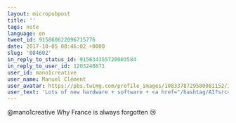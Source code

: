 ```yaml
---
layout: micropubpost
title: ''
tags: note
language: en
tweet_id: 915860622096715776
date: 2017-10-05 08:46:02 +0000
slug: '084602'
in_reply_to_status_id: 915634355720003584
in_reply_to_user_id: 1203240871
user_id: mano1creative
user_name: Manuel Clément
user_avatar: https://pbs.twimg.com/profile_images/1083378729580081152/I0DrVTpu.jpg
user_text: 'Lots of new hardware + software + <a href="/hashtag/AI?src=hash" data-query-source="hashtag_click" class="twitter-hashtag pretty-link js-nav" dir="ltr"><s>#</s><b>AI</b></a> from <a href="/hashtag/Google?src=hash" data-query-source="hashtag_click" class="twitter-hashtag pretty-link js-nav" dir="ltr"><s>#</s><b>Google</b></a>! <a href="https://t.co/hIlHhEkHNj" rel="nofollow noopener" dir="ltr" data-expanded-url="https://store.google.com/" class="twitter-timeline-link" target="_blank" title="https://store.google.com/"><span class="tco-ellipsis"></span><span class="invisible">https://</span><span class="js-display-url">store.google.com</span><span class="invisible">/</span><span class="tco-ellipsis"><span class="invisible"> </span></span></a> <a href="/hashtag/Pixel2?src=hash" data-query-source="hashtag_click" class="twitter-hashtag pretty-link js-nav" dir="ltr"><s>#</s><b>Pixel2</b></a> and more<a href="https://t.co/ddhI1EWAjl" class="twitter-timeline-link u-hidden" data-pre-embedded="true" dir="ltr">pic.twitter.com/ddhI1EWAjl</a>'
---
```

@mano1creative Why France is always forgotten 😢
